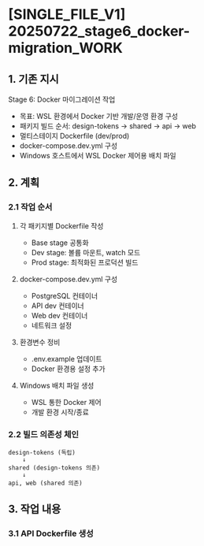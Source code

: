 <!-- TEMPLATE_VERSION: SINGLE_FILE_V1 -->
<!-- LOCAL_COMMIT: pending -->
# [SINGLE_FILE_V1] 20250722_stage6_docker-migration_WORK

## 1. 기존 지시

Stage 6: Docker 마이그레이션 작업
- 목표: WSL 환경에서 Docker 기반 개발/운영 환경 구성
- 패키지 빌드 순서: design-tokens → shared → api → web
- 멀티스테이지 Dockerfile (dev/prod)
- docker-compose.dev.yml 구성
- Windows 호스트에서 WSL Docker 제어용 배치 파일

## 2. 계획

### 2.1 작업 순서
1. 각 패키지별 Dockerfile 작성
   - Base stage 공통화
   - Dev stage: 볼륨 마운트, watch 모드
   - Prod stage: 최적화된 프로덕션 빌드

2. docker-compose.dev.yml 구성
   - PostgreSQL 컨테이너
   - API dev 컨테이너
   - Web dev 컨테이너
   - 네트워크 설정

3. 환경변수 정비
   - .env.example 업데이트
   - Docker 환경용 설정 추가

4. Windows 배치 파일 생성
   - WSL 통한 Docker 제어
   - 개발 환경 시작/종료

### 2.2 빌드 의존성 체인
```
design-tokens (독립)
    ↓
shared (design-tokens 의존)
    ↓
api, web (shared 의존)
```

## 3. 작업 내용

### 3.1 API Dockerfile 생성
